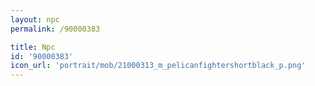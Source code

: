 ```yaml
---
layout: npc
permalink: /90000383

title: Npc
id: '90000383'
icon_url: 'portrait/mob/21000313_m_pelicanfightershortblack_p.png'
---
```

